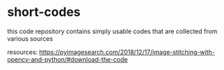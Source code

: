 # short-codes
this code repository contains simply usable codes that are collected from various sources

resources:
https://pyimagesearch.com/2018/12/17/image-stitching-with-opencv-and-python/#download-the-code 

